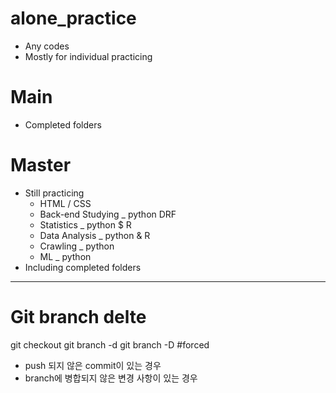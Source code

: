 # alone_practice
- Any codes
- Mostly for individual practicing

# Main
- Completed folders

# Master
- Still practicing
  - HTML / CSS
  - Back-end Studying _ python DRF
  - Statistics _ python $ R
  - Data Analysis _ python & R
  - Crawling _ python
  - ML _ python
- Including completed folders

----------------------------------------------

# Git branch delte
git checkout <another branch>
git branch -d <branch name>
git branch -D <branch name> #forced
- push 되지 않은 commit이 있는 경우
- branch에 병합되지 않은 변경 사항이 있는 경우
